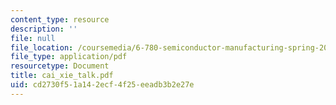 ```yaml
---
content_type: resource
description: ''
file: null
file_location: /coursemedia/6-780-semiconductor-manufacturing-spring-2003/cd2730f51a142ecf4f25eeadb3b2e27e_cai_xie_talk.pdf
file_type: application/pdf
resourcetype: Document
title: cai_xie_talk.pdf
uid: cd2730f5-1a14-2ecf-4f25-eeadb3b2e27e
---
```

